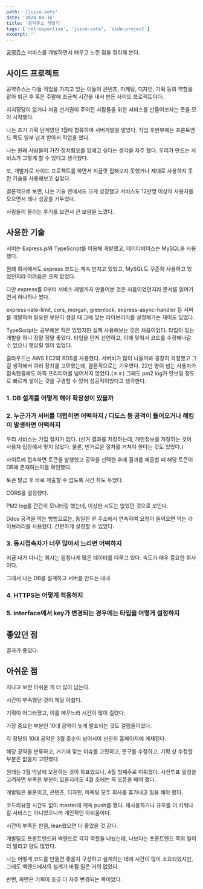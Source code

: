 ```yaml
---
path: '/juice-vote'
date: '2020-04-16'
title: '공약쥬스 개발기'
tags: ['retrospective', 'juice-vote', 'side-project']
excerpt: ''
---
```


[공약쥬스](https://www.juice.vote) 서비스를 개발하면서 배우고 느낀 점을 정리해 본다.

## 사이드 프로젝트

공약쥬스는 다들 직업을 가지고 있는 이들이 콘텐츠, 마케팅, 디자인, 기획 등의 역할을 맡아 퇴근 후 혹은 주말에 조금씩 시간을 내서 만든 사이드 프로젝트이다.

지지정당이 없거나 처음 선거권이 주어진 사람들을 위한 서비스를 만들어보자는 뜻을 모아 시작했다.

나는 초기 기획 단계였던 1월에 합류하여 서버개발을 맡았다. 작업 후반부에는 프론트엔드 쪽도 일부 넘겨 받아서 작업을 했다.

나는 원래 사람들이 가진 정치혐오를 없애고 싶다는 생각을 자주 했다. 우리가 만드는 서비스가 그렇게 할 수 있다고 생각했다.

또, 개발자로 사이드 프로젝트를 하면서 지금껏 접해보지 못했거나 제대로 사용하지 못한 기술을 사용해보고 싶었다.

결론적으로 보면, 나는 기술 면에서도 크게 성장했고 서비스도 12만명 이상의 사용자를 모으면서 꽤나 성공을 거두었다.

사람들이 올리는 후기를 보면서 큰 보람을 느꼈다.

## 사용한 기술

서버는 Express.js와 TypeScript를 이용해 개발했고, 데이터베이스는 MySQL을 사용했다.

원래 회사에서도 express 코드는 계속 만지고 있었고, MySQL도 꾸준히 사용하고 있었던지라 어려움은 크게 없었다.

다만 express를 0부터 서비스 레벨까지 만들어본 것은 처음이었던지라 문서를 읽어가면서 하나하나 썼다.

express-rate-limit, cors, morgan, greenlock, express-async-handler 등 서버를 개발하며 필요한 부분이 생길 때 그에 맞는 라이브러리를 설정해가는 재미도 있었다.

TypeScript는 공부해본 적은 있었지만 실제 사용해보는 것은 처음이었다. 타입이 있는 개발을 하니 정말 정말 좋았다. 타입을 먼저 선언하고, 이에 맞춰서 코드를 수정해나갈 수 있으니 헷갈릴 일이 없었다.

클라우드는 AWS EC2와 RDS를 사용했다. 서버비가 많이 나올까봐 굉장히 걱정했고 그걸 생각해서 여러 장치를 고민했는데, 결론적으로는 기우였다. 22만 명이 넘는 사용자가 접속했음에도 아직 프리티어를 넘어서지 않았다.(ㅎㅎ) 그래도 pm2 log가 안보일 정도로 빠르게 쌓이는 것을 구경할 수 있어 성공적이었다고 생각한다.


### 1. DB 설계를 어떻게 해야 확장성이 있을까



### 2. 누군가가 서버를 더럽히면 어떡하지 / 디도스 등 공격이 들어오거나 해킹이 발생하면 어떡하지

우리 서비스는 가입 절차가 없다. (선거 결과를 저장하는데, 개인정보를 저장하는 것이 사용자 입장에서 맞지 않았다. 물론, 번거로운 절차를 거쳐야 한다는 것도 있었다.)

사이트에 접속하면 토큰을 발행했고
공약을 선택한 후에 결과를 제출할 때 해당 토큰이 DB에 존재하는지를 확인했다.

토큰 발급 후 바로 제출할 수 없도록 시간 차도 두었다.

CORS를 설정했다.

PM2 log를 간간히 모니터링 했는데, 이상한 시도는 없었던 것으로 보인다.

Ddos 공격을 막는 방법으로는, 동일한 IP 주소에서 연속하여 요청이 들어오면 막는 라이브러리를 사용했다. 간편하게 설정할 수 있었다.

### 3. 동시접속자가 너무 많아서 느리면 어떡하지

지금 내가 다니는 회사는 엄청나게 많은 데이터를 다루고 있다. 속도가 매우 중요한 회사이다.

그래서 나는 DB를 설계하고 서버를 만드는 내내 

### 4. HTTPS는 어떻게 적용하지

### 5. interface에서 key가 변경되는 경우에는 타입을 어떻게 설정하지


## 좋았던 점

결과가 좋았다.

## 아쉬운 점

지나고 보면 아쉬운 게 더 많이 남는다.

시간이 부족했던 것이 제일 아쉽다.

기획이 어그러졌고, 이를 메꾸느라 시간이 많이 걸렸다.

가장 중요한 부분인 10대 공약이 늦게 발표되는 것도 걸림돌이었다.

각 정당의 10대 공약은 3월 중순이 넘어서야 선관위 홈페이지에 게재된다.

해당 공약을 분류하고, 거기에 맞는 이슈를 고민하고, 문구를 수정하고, 기획 상 수정할 부분은 없을지 고민했다.

원래는 3월 막날에 오픈하는 것이 목표였으나, 4월 첫째주로 미뤄졌다. 사전투표 일정을 고려하면 부족한 부분이 있을지라도 4월 초에는 꼭 오픈을 해야 했다.

개발팀은 물론이고, 콘텐츠, 디자인, 마케팅 모두 회사를 휴가내고 일을 해야 했다.

코드리뷰할 시간도 없이 master에 계속 push를 했다. 재사용하거나 규모를 더 키워나갈 서비스는 아니었으니까 개인적인 아쉬움이다.

시간이 부족한 만큼, lean했으면 더 좋았을 것 같다.

개발팀도 프론트엔드와 백엔드로 각각 역할을 나눴는데, 나보다는 프론트엔드 쪽의 일이 더 밀리고 양도 많았다.

나는 어떻게 코드를 만들면 좋을지 구상하고 설계하는 데에 시간이 많이 소요되었지만, 그래도 백엔드에서의 설계가 바뀔 일은 거의 없었다.

반면, 화면은 기획이 조금 더 자주 변경되는 쪽이었다.